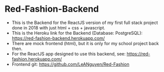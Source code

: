 # Red-Fashion-Backend

- This is the Backend for the ReactJS version of my first full stack project done in 2018 with just html + css + javascript.
- This is the Heroku link for the Backend (Database: PostgreSQL):
  https://red-fashion-backend.herokuapp.com/
- There are mock frontend (html), but it is only for my school project back then.
- For the ReactJS app designed to use this backend, see: https://red-fashion.herokuapp.com/
- Frontend git: https://github.com/LeANguyen/Red-Fashion
